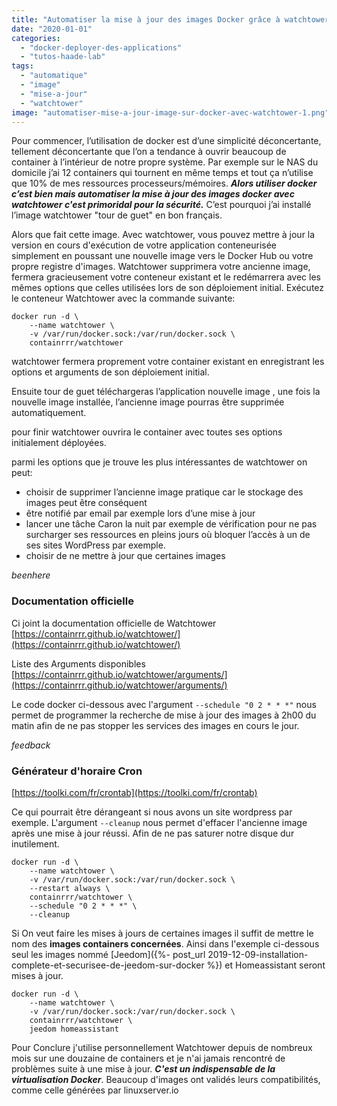 ```yaml
---
title: "Automatiser la mise à jour des images Docker grâce à watchtower"
date: "2020-01-01"
categories:
  - "docker-deployer-des-applications"
  - "tutos-haade-lab"
tags:
  - "automatique"
  - "image"
  - "mise-a-jour"
  - "watchtower"
image: "automatiser-mise-a-jour-image-sur-docker-avec-watchtower-1.png"
---
```


Pour commencer, l’utilisation de docker est d’une simplicité déconcertante, tellement déconcertante que l’on a tendance à ouvrir beaucoup de container à l’intérieur de notre propre système. Par exemple sur le NAS du domicile j’ai 12 containers qui tournent en même temps et tout ça n’utilise que 10% de mes ressources processeurs/mémoires. **_Alors utiliser docker c’est bien mais automatiser la mise à jour des images docker avec watchtower c'est primoridal pour la sécurité._** C’est pourquoi j’ai installé l’image watchtower "tour de guet" en bon français.

Alors que fait cette image. Avec watchtower, vous pouvez mettre à jour la version en cours d'exécution de votre application conteneurisée simplement en poussant une nouvelle image vers le Docker Hub ou votre propre registre d'images. Watchtower supprimera votre ancienne image, fermera gracieusement votre conteneur existant et le redémarrera avec les mêmes options que celles utilisées lors de son déploiement initial. Exécutez le conteneur Watchtower avec la commande suivante:

```docker
docker run -d \
    --name watchtower \
    -v /var/run/docker.sock:/var/run/docker.sock \
    containrrr/watchtower
```

watchtower fermera proprement votre container existant en enregistrant les options et arguments de son déploiement initial.

Ensuite tour de guet téléchargeras l’application nouvelle image , une fois la nouvelle image installée, l’ancienne image pourras être supprimée automatiquement.

pour finir watchtower ouvrira le container avec toutes ses options initialement déployées.

parmi les options que je trouve les plus intéressantes de watchtower on peut:

- choisir de supprimer l’ancienne image pratique car le stockage des images peut être conséquent 
- être notifié par email par exemple lors d’une mise à jour
- lancer une tâche Caron la nuit par exemple de vérification pour ne pas surcharger ses ressources en pleins jours où bloquer l’accès à un de ses sites WordPress par exemple.
- choisir de ne mettre à jour que certaines images

_beenhere_

### Documentation officielle

Ci joint la documentation officielle de Watchtower  
[https://containrrr.github.io/watchtower/](https://containrrr.github.io/watchtower/)  

Liste des Arguments disponibles  
[https://containrrr.github.io/watchtower/arguments/](https://containrrr.github.io/watchtower/arguments/)

Le code docker ci-dessous avec l'argument `--schedule "0 2 * * *"` nous permet de programmer la recherche de mise à jour des images à 2h00 du matin afin de ne pas stopper les services des images en cours le jour.

_feedback_

### Générateur d'horaire Cron

[https://toolki.com/fr/crontab](https://toolki.com/fr/crontab)

Ce qui pourrait être dérangeant si nous avons un site wordpress par exemple. L'argument `--cleanup` nous permet d'effacer l'ancienne image après une mise à jour réussi. Afin de ne pas saturer notre disque dur inutilement.

```docker
docker run -d \
    --name watchtower \
    -v /var/run/docker.sock:/var/run/docker.sock \
    --restart always \
    containrrr/watchtower \
    --schedule "0 2 * * *" \
    --cleanup
```

Si On veut faire les mises à jours de certaines images il suffit de mettre le nom des **images containers concernées**. Ainsi dans l'exemple ci-dessous seul les images nommé [Jeedom]({%- post_url 2019-12-09-installation-complete-et-securisee-de-jeedom-sur-docker %}) et Homeassistant seront mises à jour.

```docker
docker run -d \
    --name watchtower \
    -v /var/run/docker.sock:/var/run/docker.sock \
    containrrr/watchtower \
    jeedom homeassistant
```

Pour Conclure j'utilise personnellement Watchtower depuis de nombreux mois sur une douzaine de containers et je n'ai jamais rencontré de problèmes suite à une mise à jour. **_C'est un indispensable de la virtualisation Docker_**. Beaucoup d'images ont validés leurs compatibilités, comme celle générées par linuxserver.io
